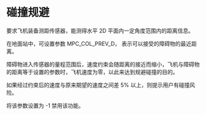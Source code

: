 # 碰撞规避

要求飞机装备测距传感器，能测得水平 2D 平面内一定角度范围内的距离信息。

在地面站中，可设置参数 MPC_COL_PREV_D， 表示可以接受的障碍物的最近距离。

障碍物进入传感器的量程范围后，速度约束会随距离的接近而缩小，飞机与障碍物的距离等于设置的参数时，飞机速度为零，以此来达到规避碰撞的目的。

如果经过约束后的速度与原来期望的速度之间差 5% 以上，则提示用户有碰撞风险。

将该参数设置为 -1 禁用该功能。

